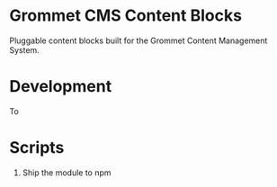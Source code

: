 # Grommet CMS Content Blocks
Pluggable content blocks built for the Grommet Content Management System.

# Development

To  

# Scripts
1. Ship the module to npm